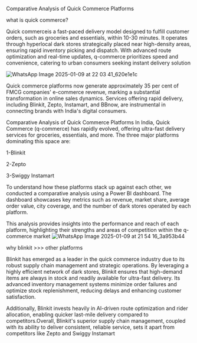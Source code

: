 Comparative Analysis of Quick Commerce Platforms

what is quick commerce?

Quick commerceis a fast-paced delivery model designed to fulfill customer orders, such as groceries and essentials, within 10-30 minutes. It operates through hyperlocal dark stores strategically placed near high-density areas, ensuring rapid inventory picking and dispatch. With advanced route optimization and real-time updates, q-commerce prioritizes speed and convenience, catering to urban consumers seeking instant delivery solution

![WhatsApp Image 2025-01-09 at 22 03 41_620e1e1c](https://github.com/user-attachments/assets/260beed0-d8f6-49e9-83d3-5d2ed5266390)

Quick commerce platforms now generate approximately 35 per cent of FMCG companies' e-commerce revenue, marking a substantial transformation in online sales dynamics. Services offering rapid delivery, including Blinkit, Zepto, Instamart, and BBnow, are instrumental in connecting brands with India's digital consumers.

Comparative Analysis of Quick Commerce Platforms
In India, Quick Commerce (q-commerce) has rapidly evolved, offering ultra-fast delivery services for groceries, essentials, and more. The three major platforms dominating this space are:

1-Blinkit

2-Zepto

3-Swiggy Instamart

To understand how these platforms stack up against each other, we conducted a comparative analysis using a Power BI dashboard. The dashboard showcases key metrics such as revenue, market share, average order value, city coverage, and the number of dark stores operated by each platform.

This analysis provides insights into the performance and reach of each platform, highlighting their strengths and areas of competition within the q-commerce market
![WhatsApp Image 2025-01-09 at 21 54 16_3a953b44](https://github.com/user-attachments/assets/dd812bc4-635d-4005-ba50-1b8bcd7b6e81)

why blinkit >>> other platforms

Blinkit has emerged as a leader in the quick commerce industry due to its robust supply chain management and strategic operations. By leveraging a highly efficient network of dark stores, Blinkit ensures that high-demand items are always in stock and readily available for ultra-fast delivery. Its advanced inventory management systems minimize order failures and optimize stock replenishment, reducing delays and enhancing customer satisfaction. 

Additionally, Blinkit invests heavily in AI-driven route optimization and rider allocation, enabling quicker last-mile delivery compared to competitors.Overall, Blinkit's superior supply chain management, coupled with its ability to deliver consistent, reliable service, sets it apart from competitors like Zepto and Swiggy Instamart

